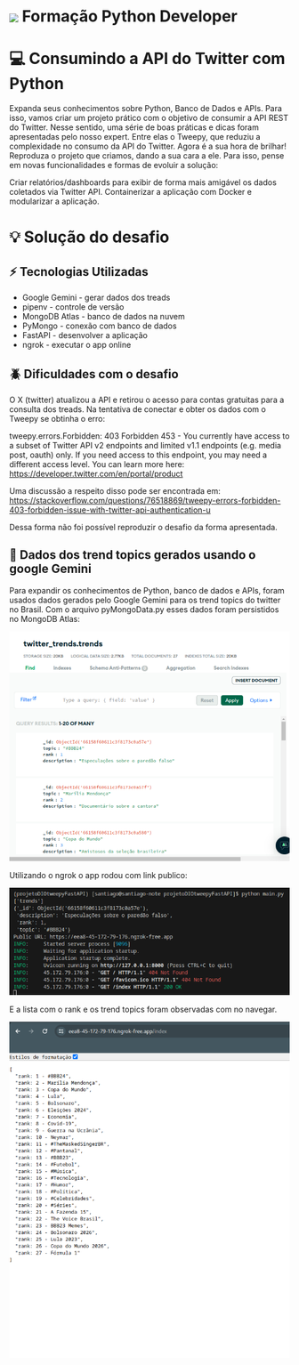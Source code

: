 <h1>
    <a href="https://www.dio.me/">
     <img align="center" width="40px" src="https://hermes.digitalinnovation.one/assets/diome/logo-minimized.png"></a>
    <span> Formação Python Developer </span>
</h1>


# :computer: Consumindo a API do Twitter com Python

Expanda seus conhecimentos sobre Python, Banco de Dados e APIs. Para isso, vamos criar um projeto prático com o objetivo de consumir a API REST do Twitter. Nesse sentido, uma série de boas práticas e dicas foram apresentadas pelo nosso expert. Entre elas o Tweepy, que reduziu a complexidade no consumo da API do Twitter. Agora é a sua hora de brilhar! Reproduza o projeto que criamos, dando a sua cara a ele. Para isso, pense em novas funcionalidades e formas de evoluir a solução:

Criar relatórios/dashboards para exibir de forma mais amigável os dados coletados via Twitter API.
Containerizar a aplicação com Docker e modularizar a aplicação.

# :bulb: Solução do desafio

## :zap:  Tecnologias Utilizadas
- Google Gemini - gerar dados dos treads
- pipenv - controle de versão
- MongoDB Atlas - banco de dados na nuvem
- PyMongo - conexão com banco de dados
- FastAPI - desenvolver a aplicação
- ngrok - executar o app online


## :beetle: Dificuldades com o desafio

O X (twitter) atualizou a API e retirou o acesso para contas gratuitas para a consulta dos treads. Na tentativa de conectar e obter os dados com o Tweepy se obtinha o erro:

tweepy.errors.Forbidden: 403 Forbidden
453 - You currently have access to a subset of Twitter API v2 endpoints and limited v1.1 endpoints (e.g. media post, oauth) only. If you need access to this endpoint, you may need a different access level. You can learn more here: https://developer.twitter.com/en/portal/product

Uma discussão a respeito disso pode ser encontrada em: 
https://stackoverflow.com/questions/76518869/tweepy-errors-forbidden-403-forbidden-issue-with-twitter-api-authentication-u

Dessa forma não foi possível reproduzir o desafio da forma apresentada. 

## :thought_balloon: Dados dos trend topics gerados usando o google Gemini

Para expandir os conhecimentos de Python, banco de dados e APIs, foram usados dados gerados pelo Google Gemini para os trend topics do twitter no Brasil. Com o arquivo pyMongoData.py esses dados foram persistidos no MongoDB Atlas:

<img src='MongoDBAtlas.png'>

Utilizando o ngrok o app rodou com link publico:

<img src='nkrog.png'>

E a lista com o rank e os trend topics foram observadas com no navegar. 

<img src='index.png'>
